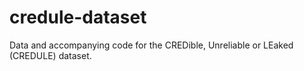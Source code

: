 # credule-dataset
Data and accompanying code for the CREDible, Unreliable or LEaked (CREDULE) dataset.
